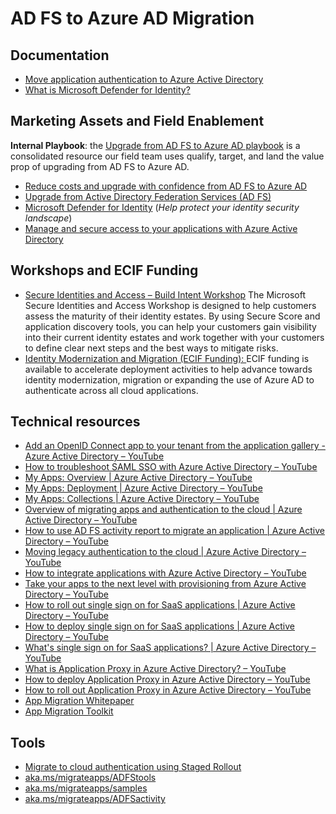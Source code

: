 # AD FS to Azure AD Migration

## Documentation

* [Move application authentication to Azure Active Directory](https://docs.microsoft.com/en-us/azure/active-directory/manage-apps/migrate-adfs-apps-to-azure)
* [What is Microsoft Defender for Identity?](https://docs.microsoft.com/en-us/defender-for-identity/what-is)

## Marketing Assets and Field Enablement
**Internal Playbook**: the [Upgrade from AD FS to Azure AD playbook](https://aka.ms/compete/security/ADFS-playbook) is a consolidated resource our field team uses qualify, target, and land the value prop of upgrading from AD FS to Azure AD. 

* [Reduce costs and upgrade with confidence from AD FS to Azure AD](https://aka.ms/adfstoaaddeck)
* [Upgrade from Active Directory Federation Services (AD FS)](https://www.microsoft.com/en-us/security/business/identity-access-management/upgrade-adfs)
* [Microsoft Defender for Identity](https://www.microsoft.com/en-us/security/business/threat-protection/identity-defender) (*Help protect your identity security landscape*)
* [Manage and secure access to your applications with Azure Active Directory](https://query.prod.cms.rt.microsoft.com/cms/api/am/binary/RE4rNUU)


## Workshops and ECIF Funding 
* [Secure Identities and Access – Build Intent Workshop](https://partner.microsoft.com/en-us/membership/partner-incentives/build-intent-workshops-securing-identities)  The Microsoft Secure Identities and Access Workshop is designed to help customers assess the maturity of their identity estates. By using Secure Score and application discovery tools, you can help your customers gain visibility into their current identity estates and work together with your customers to define clear next steps and the best ways to mitigate risks.
* [Identity Modernization and Migration (ECIF Funding): ](https://www.microsoft.com/microsoft-365/partners/security-deployment-resources)ECIF funding is available to accelerate deployment activities to help advance towards identity modernization, migration or expanding the use of Azure AD to authenticate across all cloud applications.

## Technical resources

* [Add an OpenID Connect app to your tenant from the application gallery - Azure Active Directory – YouTube](https://www.youtube.com/watch?v=4kv-upsZCI0&list=PLLasX02E8BPBm1xNMRdvP6GtA6otQUqp0&index=2)
* [How to troubleshoot SAML SSO with Azure Active Directory – YouTube](https://www.youtube.com/watch?v=poQCJK0WPUk&list=PLLasX02E8BPBm1xNMRdvP6GtA6otQUqp0&index=10)
* [My Apps: Overview | Azure Active Directory – YouTube](https://www.youtube.com/watch?v=uB-JjuaV_qM&list=PLLasX02E8BPBm1xNMRdvP6GtA6otQUqp0&index=17)
* [My Apps: Deployment | Azure Active Directory – YouTube](https://www.youtube.com/watch?v=atj6Ivn5m0k&list=PLLasX02E8BPBm1xNMRdvP6GtA6otQUqp0&index=18)
* [My Apps: Collections | Azure Active Directory – YouTube](https://www.youtube.com/watch?v=KshHHzUXDI0&list=PLLasX02E8BPBm1xNMRdvP6GtA6otQUqp0&index=19)
* [Overview of migrating apps and authentication to the cloud | Azure Active Directory – YouTube](https://www.youtube.com/watch?v=J7qwUKjA36Q&list=PLLasX02E8BPBm1xNMRdvP6GtA6otQUqp0&index=37)
* [How to use AD FS activity report to migrate an application | Azure Active Directory – YouTube](https://www.youtube.com/watch?v=OThlTA239lU&list=PLLasX02E8BPBm1xNMRdvP6GtA6otQUqp0&index=38)
* [Moving legacy authentication to the cloud | Azure Active Directory – YouTube](https://www.youtube.com/watch?v=CjcrFAkcYLU&list=PLLasX02E8BPBm1xNMRdvP6GtA6otQUqp0&index=39)
* [How to integrate applications with Azure Active Directory – YouTube](https://www.youtube.com/watch?v=a3OOzqEh_Zw&list=PLLasX02E8BPBm1xNMRdvP6GtA6otQUqp0&index=60)
* [Take your apps to the next level with provisioning from Azure Active Directory – YouTube](https://www.youtube.com/watch?v=HRTiHt0nIHE&list=PLLasX02E8BPBm1xNMRdvP6GtA6otQUqp0&index=59)
* [How to roll out single sign on for SaaS applications | Azure Active Directory – YouTube](https://www.youtube.com/watch?v=vRA2Jbq5nCE&list=PLLasX02E8BPBm1xNMRdvP6GtA6otQUqp0&index=92)
* [How to deploy single sign on for SaaS applications | Azure Active Directory – YouTube](https://www.youtube.com/watch?v=kSfiDDNg14U&list=PLLasX02E8BPBm1xNMRdvP6GtA6otQUqp0&index=93)
* [What's single sign on for SaaS applications? | Azure Active Directory – YouTube](https://www.youtube.com/watch?v=YOvEghVPV0Y&list=PLLasX02E8BPBm1xNMRdvP6GtA6otQUqp0&index=94)
* [What is Application Proxy in Azure Active Directory? – YouTube](https://www.youtube.com/watch?v=GeMiyXkcehU&list=PLLasX02E8BPBm1xNMRdvP6GtA6otQUqp0&index=107)
* [How to deploy Application Proxy in Azure Active Directory – YouTube](https://www.youtube.com/watch?v=_2kWq5H4NhY&list=PLLasX02E8BPBm1xNMRdvP6GtA6otQUqp0&index=106)
* [How to roll out Application Proxy in Azure Active Directory – YouTube](https://www.youtube.com/watch?v=0mLFWcG95OA&list=PLLasX02E8BPBm1xNMRdvP6GtA6otQUqp0&index=105)
* [App Migration Whitepaper](https://aka.ms/migrateapps/whitepaper)
* [App Migration Toolkit ](https://aka.ms/MigrateApps)

## Tools
* [Migrate to cloud authentication using Staged Rollout](https://docs.microsoft.com/en-us/azure/active-directory/hybrid/how-to-connect-staged-rollout)
* [aka.ms/migrateapps/ADFStools](https://github.com/AzureAD/Deployment-Plans/tree/master/ADFS%20to%20AzureAD%20App%20Migration)
* [aka.ms/migrateapps/samples ](https://github.com/AzureAD/Deployment-Plans/tree/master/ADFS%20to%20AzureAD%20App%20Migration/samples)
* [aka.ms/migrateapps/ADFSactivity](https://aka.ms/migrateapps/ADFSactivity)

